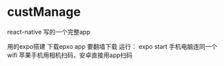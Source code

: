# custManage
react-native 写的一个完整app 

用的expo搭建
下载epxo app  要翻墙下载
运行： expo start
手机电脑连同一个wifi
苹果手机用相机扫码，安卓直接用app扫码
